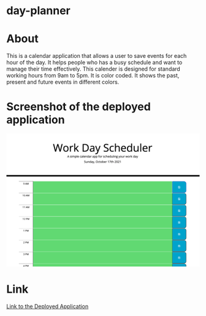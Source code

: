 # day-planner

# About
This is a calendar application that allows a user to save events for each hour of the day. It helps people who has a busy schedule and want to manage their time effectively. This calender is designed for standard working hours from 9am to 5pm. It is color coded. It shows the past, present and future events in different colors.

# Screenshot of the deployed application

![Deployed day planner](assets/images/screenshot.png)

# Link

[Link to the Deployed Application](https://hekmatsalehi.github.io/day-planner/)